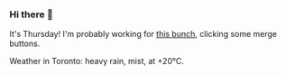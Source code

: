 ### Hi there :wave:

It's Thursday! I'm probably working for [this bunch](https://github.com/kohofinancial), clicking some merge buttons.

Weather in Toronto: heavy rain, mist, at +20°C.

